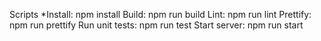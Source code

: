 

Scripts
*Install: npm install
Build: npm run build
Lint: npm run lint
Prettify: npm run prettify
Run unit tests: npm run test
Start server: npm run start
